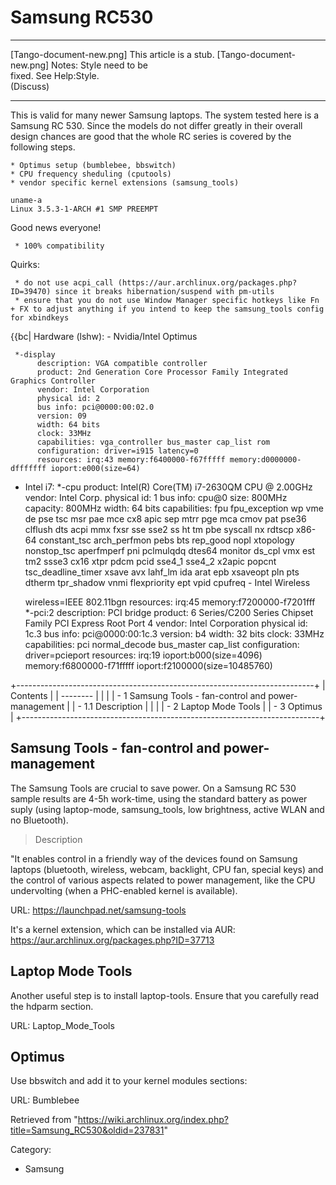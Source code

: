 Samsung RC530
=============

  ------------------------ ------------------------ ------------------------
  [Tango-document-new.png] This article is a stub.  [Tango-document-new.png]
                           Notes: Style need to be  
                           fixed. See Help:Style.   
                           (Discuss)                
  ------------------------ ------------------------ ------------------------

This is valid for many newer Samsung laptops. The system tested here is
a Samsung RC 530. Since the models do not differ greatly in their
overall design chances are good that the whole RC series is covered by
the following steps.

    * Optimus setup (bumblebee, bbswitch)
    * CPU frequency sheduling (cputools)
    * vendor specific kernel extensions (samsung_tools)

    uname-a                                                                                                                       Linux 3.5.3-1-ARCH #1 SMP PREEMPT 

Good news everyone!

     * 100% compatibility

Quirks:

     * do not use acpi_call (https://aur.archlinux.org/packages.php?ID=39470) since it breaks hibernation/suspend with pm-utils
     * ensure that you do not use Window Manager specific hotkeys like Fn + FX to adjust anything if you intend to keep the samsung_tools config for xbindkeys

{{bc| Hardware (lshw): - Nvidia/Intel Optimus

     *-display               
          description: VGA compatible controller
          product: 2nd Generation Core Processor Family Integrated Graphics Controller
          vendor: Intel Corporation
          physical id: 2
          bus info: pci@0000:00:02.0
          version: 09
          width: 64 bits
          clock: 33MHz
          capabilities: vga_controller bus_master cap_list rom
          configuration: driver=i915 latency=0
          resources: irq:43 memory:f6400000-f67fffff memory:d0000000-dfffffff ioport:e000(size=64)

- Intel i7: *-cpu product: Intel(R) Core(TM) i7-2630QM CPU @ 2.00GHz
vendor: Intel Corp. physical id: 1 bus info: cpu@0 size: 800MHz
capacity: 800MHz width: 64 bits capabilities: fpu fpu_exception wp vme
de pse tsc msr pae mce cx8 apic sep mtrr pge mca cmov pat pse36 clflush
dts acpi mmx fxsr sse sse2 ss ht tm pbe syscall nx rdtscp x86-64
constant_tsc arch_perfmon pebs bts rep_good nopl xtopology nonstop_tsc
aperfmperf pni pclmulqdq dtes64 monitor ds_cpl vmx est tm2 ssse3 cx16
xtpr pdcm pcid sse4_1 sse4_2 x2apic popcnt tsc_deadline_timer xsave avx
lahf_lm ida arat epb xsaveopt pln pts dtherm tpr_shadow vnmi
flexpriority ept vpid cpufreq <nowki> - Intel Wireless

    wireless=IEEE 802.11bgn
                   resources: irq:45 memory:f7200000-f7201fff
           *-pci:2
                description: PCI bridge
                product: 6 Series/C200 Series Chipset Family PCI Express Root Port 4
                vendor: Intel Corporation
                physical id: 1c.3
                bus info: pci@0000:00:1c.3
                version: b4
                width: 32 bits
                clock: 33MHz
                capabilities: pci normal_decode bus_master cap_list
                configuration: driver=pcieport
                resources: irq:19 ioport:b000(size=4096) memory:f6800000-f71fffff ioport:f2100000(size=10485760)

</nowiki>

  

+--------------------------------------------------------------------------+
| Contents                                                                 |
| --------                                                                 |
|                                                                          |
| -   1 Samsung Tools - fan-control and power-management                   |
|     -   1.1 Description                                                  |
|                                                                          |
| -   2 Laptop Mode Tools                                                  |
| -   3 Optimus                                                            |
+--------------------------------------------------------------------------+

Samsung Tools - fan-control and power-management
------------------------------------------------

The Samsung Tools are crucial to save power. On a Samsung RC 530 sample
results are 4-5h work-time, using the standard battery as power suply
(using laptop-mode, samsung_tools, low brightness, active WLAN and no
Bluetooth).

> Description

"It enables control in a friendly way of the devices found on Samsung
laptops (bluetooth, wireless, webcam, backlight, CPU fan, special keys)
and the control of various aspects related to power management, like the
CPU undervolting (when a PHC-enabled kernel is available).

URL: https://launchpad.net/samsung-tools

It's a kernel extension, which can be installed via AUR:
https://aur.archlinux.org/packages.php?ID=37713

Laptop Mode Tools
-----------------

Another useful step is to install laptop-tools. Ensure that you
carefully read the hdparm section.

URL: Laptop_Mode_Tools

Optimus
-------

Use bbswitch and add it to your kernel modules sections:

URL: Bumblebee

Retrieved from
"https://wiki.archlinux.org/index.php?title=Samsung_RC530&oldid=237831"

Category:

-   Samsung
